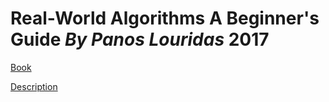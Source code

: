 # Real-World Algorithms A Beginner's Guide ***By Panos Louridas*** 2017

[Book](https://mitpress.mit.edu/books/real-world-algorithms)

[Description](./description.md)
